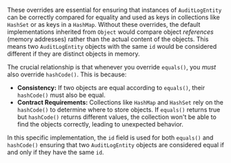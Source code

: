 These overrides are essential for ensuring that instances of `AuditLogEntity` can be correctly compared for equality and used as keys in collections like `HashSet` or as keys in a `HashMap`. Without these overrides, the default implementations inherited from `Object` would compare object *references* (memory addresses) rather than the actual content of the objects.  This means two `AuditLogEntity` objects with the same `id` would be considered different if they are distinct objects in memory.

The crucial relationship is that whenever you override `equals()`, you *must* also override `hashCode()`. This is because:

* **Consistency:** If two objects are equal according to `equals()`, their `hashCode()` must also be equal.
* **Contract Requirements:**  Collections like `HashMap` and `HashSet` rely on the `hashCode()` to determine where to store objects. If `equals()` returns true but `hashCode()` returns different values, the collection won't be able to find the objects correctly, leading to unexpected behavior.

In this specific implementation, the `id` field is used for both `equals()` and `hashCode()` ensuring that two `AuditLogEntity` objects are considered equal if and only if they have the same `id`.